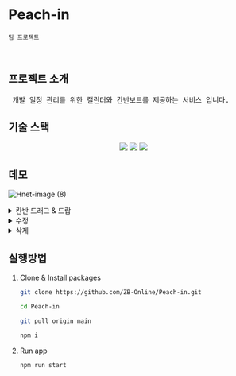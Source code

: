 # Peach-in
`팀 프로젝트`

<br>

## 프로젝트 소개

<pre> 개발 일정 관리를 위한 캘린더와 칸반보드를 제공하는 서비스 입니다.
</pre>

## 기술 스택

<div align="center">
  <img src="https://img.shields.io/badge/HTML5-E34F26?style=flat-square&logo=HTML5&logoColor=white"/>
  <img  src="https://img.shields.io/badge/CSS3-1572B6?style=flat-square&logo=CSS3&logoColor=white"/>
  <img src="https://img.shields.io/badge/JavaScript-F7DF1E?style=flat-square&logo=javascript&logoColor=white"/>
</div>

## 데모

![Hnet-image (8)](https://user-images.githubusercontent.com/65802921/171381134-500c0cb5-e7cc-43da-8e9e-bc306cc6ca5b.gif)

<details>
<summary>칸반 드래그 & 드랍</summary>
  
![Hnet-image (71)](https://user-images.githubusercontent.com/65802921/171380346-47fdbf40-745a-45c3-a7b7-57db189202a9.gif)

</details>
<details>
<summary>수정</summary>
  
  ![Hnet-image (9)](https://user-images.githubusercontent.com/65802921/171381704-b324bb90-be30-46cb-bdbe-482cecf11b09.gif)

</details>

<details>
<summary>삭제</summary>
  
  ![Hnet-image (10)](https://user-images.githubusercontent.com/65802921/171382004-4e63d207-994a-4df9-9db4-48aea0843c50.gif)
  
</details>



## 실행방법

1. Clone & Install packages
    
    ```bash
    git clone https://github.com/ZB-Online/Peach-in.git
    
    cd Peach-in
    
    git pull origin main
    
    npm i
    ```
    
2. Run app
    
    ```bash
    npm run start
    ```

